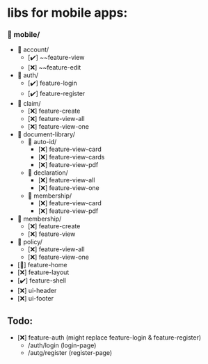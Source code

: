 # libs for mobile apps:

### 📁 mobile/

- 📁 account/
  - [✔️] ~~feature-view
  - [❌] ~~feature-edit
- 📁 auth/
  - [✔️] feature-login
  - [✔️] feature-register
- 📁 claim/
  - [❌] feature-create
  - [❌] feature-view-all
  - [❌] feature-view-one
- 📁 document-library/
  - 📁 auto-id/
    - [❌] feature-view-card
    - [❌] feature-view-cards
    - [❌] feature-view-pdf
  - 📁 declaration/
    - [❌] feature-view-all
    - [❌] feature-view-one
  - 📁 membership/
    - [❌] feature-view-card
    - [❌] feature-view-pdf
- 📁 membership/
  - [❌] feature-create
  - [❌] feature-view
- 📁 policy/
  - [❌] feature-view-all
  - [❌] feature-view-one
- [🚧] feature-home
- [❌] feature-layout
- [✔️] feature-shell
- [❌] ui-header
- [❌] ui-footer

## Todo:

- [❌] feature-auth (might replace feature-login & feature-register)
  - /auth/login (login-page)
  - /autg/register (register-page)
